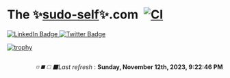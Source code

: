 # The&nbsp;✨[sudo-self](https://sudo-self.github.io/sudo-self/)✨.com&nbsp;&nbsp;[![CI](https://github.com/sudo-self/templates/actions/workflows/ci.yml/badge.svg)](https://github.com/sudo-self/templates/actions/workflows/ci.yml)

<div id="badges">
  <a href="https://www.linkedin.com/in/jrsdevelopments/">
    <img src="https://img.shields.io/badge/LinkedIn-blue?style=for-the-badge&logo=linkedin&logoColor=white" alt="LinkedIn Badge"/>
  </a>
  <a href="https://x.com/ilostmyipadL">
    <img src="https://img.shields.io/badge/Twitter-blue?style=for-the-badge&logo=twitter&logoColor=white" alt="Twitter Badge"/>
  </a>
</div>

[![trophy](https://github-profile-trophy.vercel.app/?username=sudo-self&theme=onedark)](https://github.com/ryo-ma/github-profile-trophy)

<!--🦶FOOTER--> 
<img src="https://komarev.com/ghpvc/?username=sudo-self&style=flat-square&color=blue" alt=""/>
</p>

<!--⚽️ACTIVITY / 🌐WEBSITE: https://github.com/Readme-Workflows/recent-activity -->
<!--RECENT_ACTIVITY:start-->
<!--RECENT_ACTIVITY:end-->

<p align="right">
<!--RECENT_ACTIVITY:last_update-->
<i>◽ ◼️ ◻️ ⬛Last refresh</i> : <b>Sunday, November 12th, 2023, 9:22:46 PM</b>
<!--RECENT_ACTIVITY:last_update_end-->



